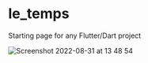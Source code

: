 # le_temps

Starting page for any Flutter/Dart project


![Screenshot 2022-08-31 at 13 48 54](https://user-images.githubusercontent.com/77541683/187671724-dfdcaffa-c8a6-42bc-9943-6d2971c6e466.png)
